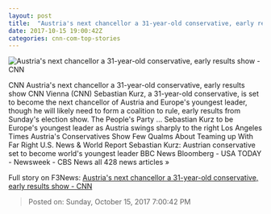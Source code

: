 ```yaml
---
layout: post
title:  "Austria's next chancellor a 31-year-old conservative, early results show - CNN"
date: 2017-10-15 19:00:42Z
categories: cnn-com-top-stories
---
```


![Austria's next chancellor a 31-year-old conservative, early results show - CNN](http://cdn.cnn.com/cnnnext/dam/assets/171015081601-03-austrian-legislative-election-restricted-super-tease.jpg)

CNN Austria's next chancellor a 31-year-old conservative, early results show CNN Vienna (CNN) Sebastian Kurz, a 31-year-old conservative, is set to become the next chancellor of Austria and Europe's youngest leader, though he will likely need to form a coalition to rule, early results from Sunday's election show. The People's Party ... Sebastian Kurz to be Europe's youngest leader as Austria swings sharply to the right Los Angeles Times Austria's Conservatives Show Few Qualms About Teaming up With Far Right U.S. News & World Report Sebastian Kurz: Austrian conservative set to become world's youngest leader BBC News Bloomberg - USA TODAY - Newsweek - CBS News all 428 news articles »


Full story on F3News: [Austria's next chancellor a 31-year-old conservative, early results show - CNN](http://www.f3nws.com/n/qxXjJG)

> Posted on: Sunday, October 15, 2017 7:00:42 PM
